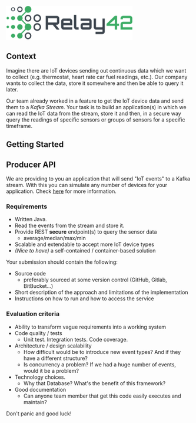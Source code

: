 ![Relay42 logo](../docs/wiki/images/relay42.png "Relay42")

## Context

Imagine there are IoT devices sending out continuous data which we want to collect (e.g. thermostat, heart rate car fuel readings, etc.). Our company wants to collect the data, store it somewhere and then be able to query it later.

Our team already worked in a feature to get the IoT device data and send them to a _Kafka Stream_. Your task is to build an application(s) in which we can read the IoT data from the
stream, store it and then, in a secure way query the readings of specific sensors or groups of sensors for a specific timeframe.

## Getting Started

## Producer API

We are providing to you an application that will send "IoT events" to a Kafka stream. With this you can simulate any number of devices for your application.
Check [here](../README.md) for more information.

### Requirements

- Written Java.
- Read the events from the stream and store it.
- Provide REST **secure** endpoint(s) to query the sensor data
    - average/median/max/min
- Scalable and extendable to accept more IoT device types
- _(Nice to have)_ a self-contained / container-based solution

Your submission should contain the following:

- Source code
    - preferably sourced at some version control (GitHub, Gitlab, BitBucket...)
- Short description of the approach and limitations of the implementation
- Instructions on how to run and how to access the service

### Evaluation criteria

- Ability to transform vague requirements into a working system
- Code quality / tests
    - Unit test. Integration tests. Code coverage.
- Architecture / design scalability
    - How difficult would be to introduce new event types? And if they have a different structure?
    - Is concurrency a problem? If we had a huge number of events, would it be a problem?
- Technology choices.
    - Why that Database? What's the benefit of this framework?
- Good documentation
    - Can anyone team member that get this code easily executes and maintain?

Don't panic and good luck!
